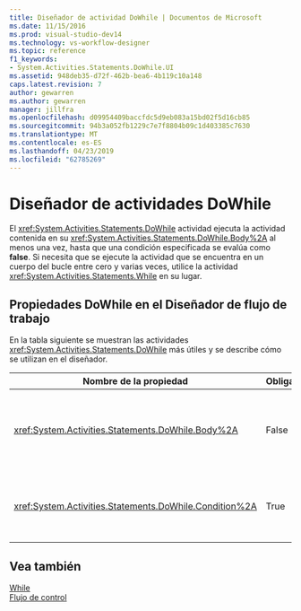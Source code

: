 ```yaml
---
title: Diseñador de actividad DoWhile | Documentos de Microsoft
ms.date: 11/15/2016
ms.prod: visual-studio-dev14
ms.technology: vs-workflow-designer
ms.topic: reference
f1_keywords:
- System.Activities.Statements.DoWhile.UI
ms.assetid: 948deb35-d72f-462b-bea6-4b119c10a148
caps.latest.revision: 7
author: gewarren
ms.author: gewarren
manager: jillfra
ms.openlocfilehash: d09954409baccfdc5d9eb083a15bd02f5d16cb85
ms.sourcegitcommit: 94b3a052fb1229c7e7f8804b09c1d403385c7630
ms.translationtype: MT
ms.contentlocale: es-ES
ms.lasthandoff: 04/23/2019
ms.locfileid: "62785269"
---
```

# <a name="dowhile-activity-designer"></a>Diseñador de actividades DoWhile
El <xref:System.Activities.Statements.DoWhile> actividad ejecuta la actividad contenida en su <xref:System.Activities.Statements.DoWhile.Body%2A> al menos una vez, hasta que una condición especificada se evalúa como **false**. Si necesita que se ejecute la actividad que se encuentra en un cuerpo del bucle entre cero y varias veces, utilice la actividad <xref:System.Activities.Statements.While> en su lugar.  
  
## <a name="dowhile-properties-in-the-workflow-designer"></a>Propiedades DoWhile en el Diseñador de flujo de trabajo  
 En la tabla siguiente se muestran las actividades <xref:System.Activities.Statements.DoWhile> más útiles y se describe cómo se utilizan en el diseñador.  
  
|Nombre de la propiedad|Obligatorio|Uso|  
|-------------------|--------------|-----------|  
|<xref:System.Activities.Statements.DoWhile.Body%2A>|False|La actividad para ejecutar mientras la condición es **true**. Para agregar la <xref:System.Activities.Statements.DoWhile.Body%2A> actividad, coloque una actividad en el cuadro de herramientas en el **cuerpo** cuadro en el **DoWhile** Diseñador de actividad con el texto de la sugerencia "Coloque la actividad aquí".|  
|<xref:System.Activities.Statements.DoWhile.Condition%2A>|True|La condición que se va a evaluar tras cada una de las iteraciones del bucle. Para establecer el <xref:System.Activities.Statements.DoWhile.Condition%2A>, escriba un [!INCLUDE[vbprvb](../includes/vbprvb-md.md)] expresión en el **condición** cuadro en el **DoWhile** actividad diseñador o en la cuadrícula de propiedades.|  
  
## <a name="see-also"></a>Vea también  
 [While](../workflow-designer/while-activity-designer.md)   
 [Flujo de control](../workflow-designer/control-flow-activity-designers.md)